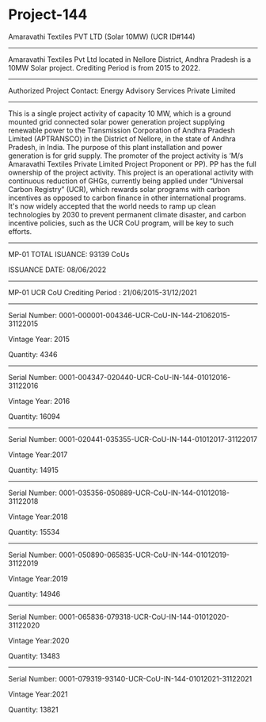 # Project-144
Amaravathi Textiles PVT LTD (Solar 10MW) (UCR ID#144)
_____________
Amaravathi Textiles Pvt Ltd located in Nellore District, Andhra Pradesh is a 10MW Solar project. Crediting Period is from 2015 to 2022.
____________
Authorized Project Contact: Energy Advisory Services Private Limited
____________
This is a single project activity of capacity 10 MW, which is a ground mounted grid connected solar
power generation project supplying renewable power to the Transmission Corporation of Andhra
Pradesh Limited (APTRANSCO) in the District of Nellore, in the state of Andhra Pradesh, in India.
The purpose of this plant installation and power generation is for grid supply.
The promoter of the project activity is ‘M/s Amaravathi Textiles Private Limited Project Proponent
or PP). PP has the full ownership of the project activity. This project is an operational activity with
continuous reduction of GHGs, currently being applied under “Universal Carbon Registry” (UCR),
which rewards solar programs with carbon incentives as opposed to carbon finance in other
international programs. It's now widely accepted that the world needs to ramp up clean technologies
by 2030 to prevent permanent climate disaster, and carbon incentive policies, such as the UCR CoU
program, will be key to such efforts.
________________
MP-01 TOTAL ISUANCE: 93139 CoUs

ISSUANCE DATE:  08/06/2022
___________
MP-01 UCR CoU Crediting Period : 21/06/2015-31/12/2021
____________________
Serial Number: 0001-000001-004346-UCR-CoU-IN-144-21062015-31122015

Vintage Year: 2015

Quantity: 4346
__________________________

Serial Number: 0001-004347-020440-UCR-CoU-IN-144-01012016-31122016

Vintage Year: 2016

Quantity: 16094
___________________________

Serial Number: 0001-020441-035355-UCR-CoU-IN-144-01012017-31122017

Vintage Year:2017

Quantity: 14915
___________________________

Serial Number: 0001-035356-050889-UCR-CoU-IN-144-01012018-31122018

Vintage Year:2018

Quantity: 15534
______________________
Serial Number: 0001-050890-065835-UCR-CoU-IN-144-01012019-31122019

Vintage Year:2019

Quantity: 14946
_____________________
Serial Number: 0001-065836-079318-UCR-CoU-IN-144-01012020-31122020

Vintage Year:2020

Quantity: 13483
______________________
Serial Number: 0001-079319-93140-UCR-CoU-IN-144-01012021-31122021

Vintage Year:2021

Quantity: 13821
